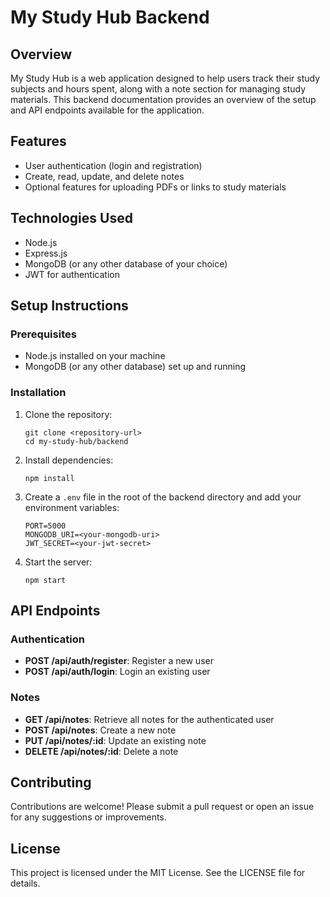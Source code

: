 # My Study Hub Backend

## Overview
My Study Hub is a web application designed to help users track their study subjects and hours spent, along with a note section for managing study materials. This backend documentation provides an overview of the setup and API endpoints available for the application.

## Features
- User authentication (login and registration)
- Create, read, update, and delete notes
- Optional features for uploading PDFs or links to study materials

## Technologies Used
- Node.js
- Express.js
- MongoDB (or any other database of your choice)
- JWT for authentication

## Setup Instructions

### Prerequisites
- Node.js installed on your machine
- MongoDB (or any other database) set up and running

### Installation
1. Clone the repository:
   ```
   git clone <repository-url>
   cd my-study-hub/backend
   ```

2. Install dependencies:
   ```
   npm install
   ```

3. Create a `.env` file in the root of the backend directory and add your environment variables:
   ```
   PORT=5000
   MONGODB_URI=<your-mongodb-uri>
   JWT_SECRET=<your-jwt-secret>
   ```

4. Start the server:
   ```
   npm start
   ```

## API Endpoints

### Authentication
- **POST /api/auth/register**: Register a new user
- **POST /api/auth/login**: Login an existing user

### Notes
- **GET /api/notes**: Retrieve all notes for the authenticated user
- **POST /api/notes**: Create a new note
- **PUT /api/notes/:id**: Update an existing note
- **DELETE /api/notes/:id**: Delete a note

## Contributing
Contributions are welcome! Please submit a pull request or open an issue for any suggestions or improvements.

## License
This project is licensed under the MIT License. See the LICENSE file for details.